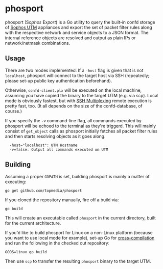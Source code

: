 # phosport

phosport (So*phos* Ex*port*) is a Go utility to query the built-in confd storage of [Sophos UTM](https://www.sophos.com/en-us/products/unified-threat-management.aspx) appliances and export 
the set of packet filter rules along with the respective network and service objects to a JSON format. The internal
reference objects are resolved and output as plain IPs or network/netmask combinations. 

## Usage

There are two modes implemented: If a `-host` flag is given that is not `localhost`, phosport will connect to the
target host via SSH (repeatedly; please set-up public key authentication beforehand).

Otherwise, `confd-client.plx` will be executed on the local machine, assuming you have copied the binary to the target UTM (e.g.
via scp). Local mode is obviously fastest, but with [SSH Multiplexing](http://en.wikibooks.org/wiki/OpenSSH/Cookbook/Multiplexing) remote execution is pretty fast, too. (It all depends on the size of the confd-database, of course.)

If you specify the `-v` command-line flag, all commands executed by phosport will be echoed to the terminal as they're triggerd. This will mainly consist of `get_object` calls as phosport initially fetches all packet filter rules and then starts resolving objects as it goes along.

~~~
  -host="localhost": UTM Hostname
  -v=false: Output all commands executed on UTM
~~~

## Building

Assuming a proper `GOPATH` is set, building phosport is mainly a matter of executing:

~~~
go get github.com/topmedia/phosport
~~~

If you cloned the repository manually, fire off a build via:

~~~
go build
~~~

This will create an executable called `phosport` in the current directory, built for the current architecture. 

If you'd like to build phosport for Linux on a non-Linux platform (because you want to use local mode for example), set-up 
Go for [cross-compilation](http://dave.cheney.net/2015/03/03/cross-compilation-just-got-a-whole-lot-better-in-go-1-5) and
run the following in the checked out repository:

~~~
GOOS=linux go build
~~~

Then use `scp` to transfer the resulting `phosport` binary to the target UTM.
